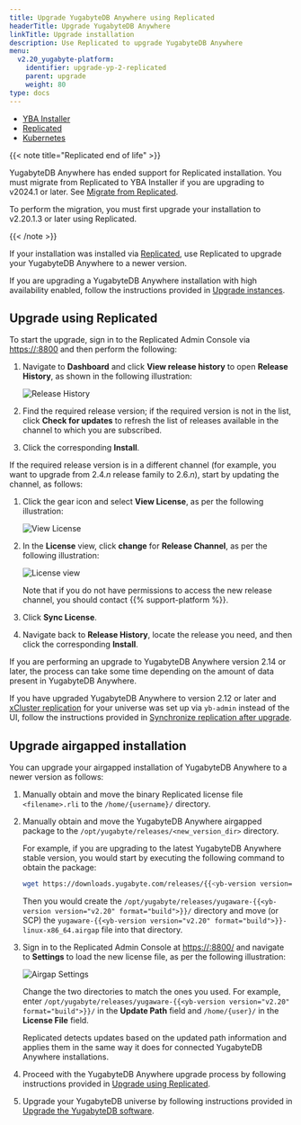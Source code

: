 ```yaml
---
title: Upgrade YugabyteDB Anywhere using Replicated
headerTitle: Upgrade YugabyteDB Anywhere
linkTitle: Upgrade installation
description: Use Replicated to upgrade YugabyteDB Anywhere
menu:
  v2.20_yugabyte-platform:
    identifier: upgrade-yp-2-replicated
    parent: upgrade
    weight: 80
type: docs
---
```


<ul class="nav nav-tabs-alt nav-tabs-yb">

  <li>
    <a href="../upgrade-yp-installer/" class="nav-link">
      <i class="fa-solid fa-building"></i>YBA Installer</a>
  </li>

  <li>
    <a href="../upgrade-yp-replicated/" class="nav-link active">
      <i class="fa-solid fa-cloud"></i>Replicated</a>
  </li>

  <li>
    <a href="../upgrade-yp-kubernetes/" class="nav-link">
      <i class="fa-regular fa-dharmachakra" aria-hidden="true"></i>Kubernetes</a>
  </li>

</ul>

{{< note title="Replicated end of life" >}}

YugabyteDB Anywhere has ended support for Replicated installation. You must migrate from Replicated to YBA Installer if you are upgrading to v2024.1 or later. See [Migrate from Replicated](../../install-yugabyte-platform/migrate-replicated/).

To perform the migration, you must first upgrade your installation to v2.20.1.3 or later using Replicated.

{{< /note >}}

If your installation was installed via [Replicated](https://www.replicated.com/), use Replicated to upgrade your YugabyteDB Anywhere to a newer version.

If you are upgrading a YugabyteDB Anywhere installation with high availability enabled, follow the instructions provided in [Upgrade instances](../../administer-yugabyte-platform/high-availability/#upgrade-instances).

## Upgrade using Replicated

To start the upgrade, sign in to the Replicated Admin Console via <https://:8800> and then perform the following:

1. Navigate to **Dashboard** and click **View release history** to open **Release History**, as shown in the following illustration:

    ![Release History](/images/yb-platform/upgrade-replicated1.png)

1. Find the required release version; if the required version is not in the list, click **Check for updates** to refresh the list of releases available in the channel to which you are subscribed.

1. Click the corresponding **Install**.

If the required release version is in a different channel (for example, you want to upgrade from 2.4.*n* release family to 2.6.*n*), start by updating the channel, as follows:

1. Click the gear icon and select **View License**, as per the following illustration:

    ![View License](/images/yb-platform/upgrade-replicated2.png)

1. In the **License** view, click **change** for **Release Channel**, as per the following illustration:

    ![License view](/images/yb-platform/upgrade-replicated3.png)

    Note that if you do not have permissions to access the new release channel, you should contact {{% support-platform %}}.

1. Click **Sync License**.

1. Navigate back to **Release History**, locate the release you need, and then click the corresponding **Install**.

If you are performing an upgrade to YugabyteDB Anywhere version 2.14 or later, the process can take some time depending on the amount of data present in YugabyteDB Anywhere.

If you have upgraded YugabyteDB Anywhere to version 2.12 or later and [xCluster replication](../../../explore/multi-region-deployments/asynchronous-replication-ysql/) for your universe was set up via `yb-admin` instead of the UI, follow the instructions provided in [Synchronize replication after upgrade](../upgrade-yp-xcluster-ybadmin/).

## Upgrade airgapped installation

You can upgrade your airgapped installation of YugabyteDB Anywhere to a newer version as follows:

1. Manually obtain and move the binary Replicated license file `<filename>.rli` to the `/home/{username}/`  directory.

1. Manually obtain and move the YugabyteDB Anywhere airgapped package to the `/opt/yugabyte/releases/<new_version_dir>` directory.

   For example, if you are upgrading to the latest YugabyteDB Anywhere stable version, you would start by executing the following command to obtain the package:

   ```sh
   wget https://downloads.yugabyte.com/releases/{{<yb-version version="v2.20">}}/yugaware-{{<yb-version version="v2.20" format="build">}}-linux-x86_64.airgap
   ```

   Then you would create the `/opt/yugabyte/releases/yugaware-{{<yb-version version="v2.20" format="build">}}/` directory and move (or SCP) the `yugaware-{{<yb-version version="v2.20" format="build">}}-linux-x86_64.airgap` file into that directory.

1. Sign in to the Replicated Admin Console at <https://:8800/> and navigate to **Settings** to load the new license file, as per the following illustration:

   ![Airgap Settings](/images/yp/airgap-settings.png)

   Change the two directories to match the ones you used. For example, enter `/opt/yugabyte/releases/yugaware-{{<yb-version version="v2.20" format="build">}}/` in the **Update Path** field and `/home/{user}/` in the **License File** field.

   Replicated detects updates based on the updated path information and applies them in the same way it does for connected YugabyteDB Anywhere installations.

1. Proceed with the YugabyteDB Anywhere upgrade process by following instructions provided in [Upgrade using Replicated](#upgrade-using-replicated).

1. Upgrade your YugabyteDB universe by following instructions provided in [Upgrade the YugabyteDB software](../../manage-deployments/upgrade-software/).
